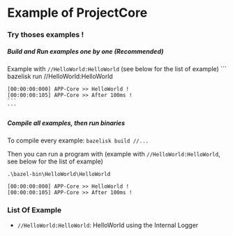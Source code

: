 # Example of ProjectCore

### Try thoses examples !

##### Build and Run examples one by one (Recommended)
Example with `//HelloWorld:HelloWorld` (see below for the list of example)
    ```
    bazelisk run //HelloWorld:HelloWorld
    
    [00:00:00:000] APP-Core >> HelloWorld !
    [00:00:00:105] APP-Core >> After 100ms !
    ```
    ```

##### Compile all examples, then run binaries
To compile every example:
    ```
    bazelisk build //...
    ```

Then you can run a program with (example with `//HelloWorld:HelloWorld`, see below for the list of example)
```
.\bazel-bin\HelloWorld\HelloWorld

[00:00:00:000] APP-Core >> HelloWorld !
[00:00:00:105] APP-Core >> After 100ms !
```

### List Of Example

- `//HelloWorld:HelloWorld`: HelloWorld using the Internal Logger
